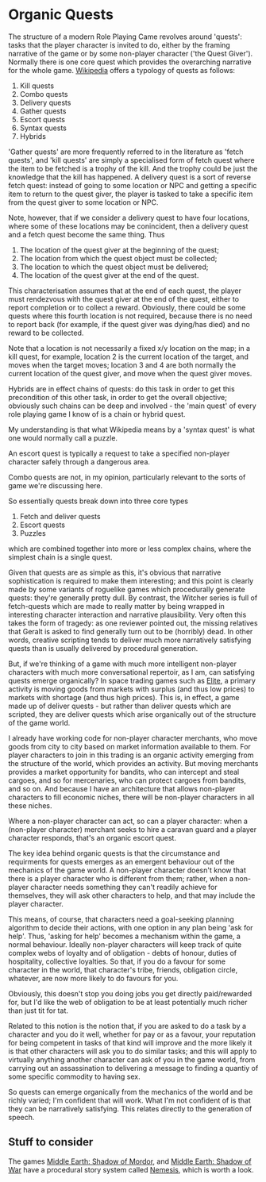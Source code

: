 # Organic Quests

The structure of a modern Role Playing Came revolves around 'quests': tasks that the player character is invited to do, either by the framing narrative of the game or by some non-player character ('the Quest Giver'). Normally there is one core quest which provides the overarching narrative for the whole game. [Wikipedia](https://en.wikipedia.org/wiki/Quest_(gaming)) offers a typology of quests as follows:

1. Kill quests
2. Combo quests
3. Delivery quests
4. Gather quests
5. Escort quests
6. Syntax quests
7. Hybrids

'Gather quests' are more frequently referred to in the literature as 'fetch quests', and 'kill quests' are simply a specialised form of fetch quest where the item to be fetched is a trophy of the kill. And the trophy could be just the knowledge that the kill has happened. A delivery quest is a sort of reverse fetch quest: instead of going to some location or NPC and getting a specific item to return to the quest giver, the player is tasked to take a specific item from the quest giver to some location or NPC.

Note, however, that if we consider a delivery quest to have four locations, where some of these locations may be conincident, then a delivery quest and a fetch quest become the same thing. Thus

1. The location of the quest giver at the beginning of the quest;
2. The location from which the quest object must be collected;
3. The location to which the quest object must be delivered;
4. The location of the quest giver at the end of the quest.

This characterisation assumes that at the end of each quest, the player must rendezvous with the quest giver at the end of the quest, either to report completion or to collect a reward. Obviously, there could be some quests where this fourth location is not required, because there is no need to report back (for example, if the quest giver was dying/has died) and no reward to be collected.

Note that a location is not necessarily a fixed x/y location on the map; in a kill quest, for example, location 2 is the current location of the target, and moves when the target moves; location 3 and 4 are both normally the current location of the quest giver, and move when the quest giver moves.

Hybrids are in effect chains of quests: do this task in order to get this precondition of this other task, in order to get the overall objective; obviously such chains can be deep and involved - the 'main quest' of every role playing game I know of is a chain or hybrid quest.

My understanding is that what Wikipedia means by a 'syntax quest' is what one would normally call a puzzle.

An escort quest is typically a request to take a specified non-player character safely through a dangerous area.

Combo quests are not, in my opinion, particularly relevant to the sorts of game we're discussing here.

So essentially quests break down into three core types

1. Fetch and deliver quests
2. Escort quests
3. Puzzles

which are combined together into more or less complex chains, where the simplest chain is a single quest.

Given that quests are as simple as this, it's obvious that narrative sophistication is required to make them interesting; and this point is clearly made by some variants of roguelike games which procedurally generate quests: they're generally pretty dull. By contrast, the Witcher series is full of fetch-quests which are made to really matter by being wrapped in interesting character interaction and narrative plausibility. Very often this takes the form of tragedy: as one reviewer pointed out, the missing relatives that Geralt is asked to find generally turn out to be (horribly) dead. In other words, creative scripting tends to deliver much more narratively satisfying quests than is usually delivered by procedural generation.

But, if we're thinking of a game with much more intelligent non-player characters with much more conversational repertoir, as I am, can satisfying quests emerge organically? In space trading games such as [Elite](https://www.telegraph.co.uk/games/11051122/Elite-the-game-that-changed-the-world.html), a primary activity is moving goods from markets with surplus (and thus low prices) to markets with shortage (and thus high prices). This is, in effect, a game made up of deliver quests - but rather than deliver quests which are scripted, they are deliver quests which arise organically out of the structure of the game world.

I already have working code for non-player character merchants, who move goods from city to city based on market information available to them. For player characters to join in this trading is an organic activity emerging from the structure of the world, which provides an activity. But moving merchants provides a market opportunity for bandits, who can intercept and steal cargoes, and so for mercenaries, who can protect cargoes from bandits, and so on. And because I have an architecture that allows non-player characters to fill economic niches, there will be non-player characters in all these niches.

Where a non-player character can act, so can a player character: when a (non-player character) merchant seeks to hire a caravan guard and a player character responds, that's an organic escort quest.

The key idea behind organic quests is that the circumstance and requirments for quests emerges as an emergent behaviour out of the mechanics of the game world. A non-player character doesn't know that there is a player character who is different from them; rather, when a non-player character needs something they can't readily achieve for themselves, they will ask other characters to help, and that may include the player character.

This means, of course, that characters need a goal-seeking planning algorithm to decide their actions, with one option in any plan being 'ask for help'. Thus, 'asking for help' becomes a mechanism within the game, a normal behaviour. Ideally non-player characters will keep track of quite complex webs of loyalty and of obligation - debts of honour, duties of hospitality, collective loyalties. So that, if you do a favour for some character in the world, that character's tribe, friends, obligation circle, whatever, are now more likely to do favours for you.

Obviously, this doesn't stop you doing jobs you get directly paid/rewarded for, but I'd like the web of obligation to be at least potentially much richer than just tit for tat.

Related to this notion is the notion that, if you are asked to do a task by a character and you do it well, whether for pay or as a favour, your reputation for being competent in tasks of that kind will improve and the more likely it is that other characters will ask you to do similar tasks; and this will apply to virtually anything another character can ask of you in the game world, from carrying out an assassination to delivering a message to finding a quantiy of some specific commodity to having sex.

So quests can emerge organically from the mechanics of the world and be richly varied; I'm confident that will work. What I'm not confident of is that they can be narratively satisfying. This relates directly to the generation of speech.

## Stuff to consider

The games [Middle Earth: Shadow of Mordor](https://en.wikipedia.org/wiki/Middle-earth:_Shadow_of_Mordor), and [Middle Earth: Shadow of War](https://en.wikipedia.org/wiki/Middle-earth:_Shadow_of_War) have a procedural story system called [Nemesis](https://youtu.be/Lm_AzK27mZY), which is worth a look.